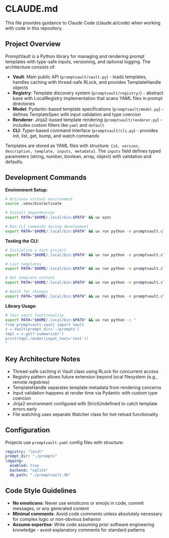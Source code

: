 
# CLAUDE.md

This file provides guidance to Claude Code (claude.ai/code) when working with code in this repository.

## Project Overview

PromptVault is a Python library for managing and rendering prompt templates with type-safe inputs, versioning, and optional logging. The architecture consists of:

- **Vault**: Main public API (`promptvault/vault.py`) - loads templates, handles caching with thread-safe RLock, and provides TemplateHandle objects
- **Registry**: Template discovery system (`promptvault/registry/`) - abstract base with LocalRegistry implementation that scans YAML files in prompt directories
- **Model**: Pydantic-based template specifications (`promptvault/model.py`) - defines TemplateSpec with input validation and type coercion
- **Renderer**: Jinja2-based template rendering (`promptvault/renderer.py`) - includes custom filters like `yaml` and `default`
- **CLI**: Typer-based command interface (`promptvault/cli.py`) - provides init, list, get, bump, and watch commands

Templates are stored as YAML files with structure: `{id, version, description, template, inputs, metadata}`. The `inputs` field defines typed parameters (string, number, boolean, array<string>, object) with validation and defaults.

## Development Commands

**Environment Setup:**
```bash
# Activate virtual environment
source .venv/bin/activate

# Install dependencies
export PATH="$HOME/.local/bin:$PATH" && uv sync

# Run CLI commands during development
export PATH="$HOME/.local/bin:$PATH" && uv run python -m promptvault.cli --help
```

**Testing the CLI:**
```bash
# Initialize a test project
export PATH="$HOME/.local/bin:$PATH" && uv run python -m promptvault.cli init

# List templates
export PATH="$HOME/.local/bin:$PATH" && uv run python -m promptvault.cli list

# Get template content
export PATH="$HOME/.local/bin:$PATH" && uv run python -m promptvault.cli get summarizer

# Watch for changes
export PATH="$HOME/.local/bin:$PATH" && uv run python -m promptvault.cli watch
```

**Library Usage:**
```bash
# Test vault functionality
export PATH="$HOME/.local/bin:$PATH" && uv run python -c "
from promptvault.vault import Vault
v = Vault(prompt_dir='./prompts')
tmpl = v.get('summarizer')
print(tmpl.render(input_text='test'))
"
```

## Key Architecture Notes

- Thread-safe caching in Vault class using RLock for concurrent access
- Registry pattern allows future extension beyond local filesystem (e.g., remote registries)
- TemplateHandle separates template metadata from rendering concerns
- Input validation happens at render time via Pydantic with custom type coercion
- Jinja2 environment configured with StrictUndefined to catch template errors early
- File watching uses separate Watcher class for hot-reload functionality

## Configuration

Projects use `promptvault.yaml` config files with structure:
```yaml
registry: "local"
prompt_dir: "./prompts"
logging:
  enabled: true
  backend: "sqlite"
  db_path: "./promptvault.db"
```

## Code Style Guidelines

- **No emoticons**: Never use emoticons or emojis in code, commit messages, or any generated content
- **Minimal comments**: Avoid code comments unless absolutely necessary for complex logic or non-obvious behavior
- **Assume expertise**: Write code assuming prior software engineering knowledge - avoid explanatory comments for standard patterns